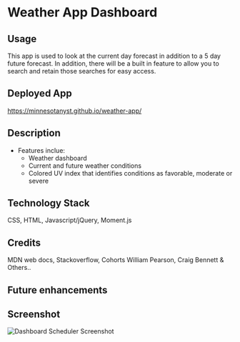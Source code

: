# Weather App Dashboard

## Usage

This app is used to look at the current day forecast in addition to a 5 day future forecast. In addition, there will be a built in feature to allow you to search and retain those searches for easy access.

## Deployed App
 https://minnesotanyst.github.io/weather-app/
 
## Description

- Features inclue:
  - Weather dashboard
  - Current and future weather conditions
  - Colored UV index that identifies conditions as favorable, moderate or severe

## Technology Stack

CSS, HTML, Javascript/jQuery, Moment.js

## Credits

MDN web docs, Stackoverflow, Cohorts William Pearson, Craig Bennett & Others..

## Future enhancements

## Screenshot

![Dashboard Scheduler Screenshot](#)
